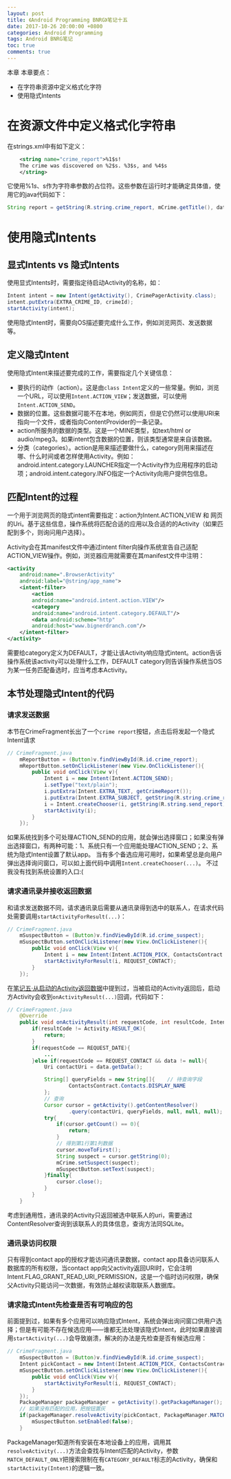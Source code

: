 ```yaml
---
layout: post
title: 《Android Programming BNRG》笔记十五
date: 2017-10-26 20:00:00 +0800
categories: Android Programming
tags: Android BNRG笔记
toc: true
comments: true
---
```

本章
本章要点：
- 在字符串资源中定义格式化字符
- 使用隐式Intents
<!-- more -->

# 在资源文件中定义格式化字符串
在strings.xml中有如下定义：
``` xml
    <string name="crime_report">%1$s!
    The crime was discovered on %2$s. %3$s, and %4$s
    </string>
```
它使用%1$s、%2$s作为字符串参数的占位符。这些参数在运行时才能确定具体值，使用它的java代码如下：
``` java
String report = getString(R.string.crime_report, mCrime.getTitle(), dateString, solvedString, suspect);
```

# 使用隐式Intents
## 显式Intents vs 隐式Intents
使用显式Intents时，需要指定待启动Activity的名称，如：
``` java
Intent intent = new Intent(getActivity(), CrimePagerActivity.class);
intent.putExtra(EXTRA_CRIME_ID, crimeId);
startActivity(intent);
```
使用隐式Intent时，需要向OS描述要完成什么工作，例如浏览网页、发送数据等。

## 定义隐式Intent
使用隐式Intent来描述要完成的工作，需要指定几个关键信息：
- 要执行的动作（action）。这是由`class Intent`定义的一些常量。例如，浏览一个URL，可以使用`Intent.ACTION_VIEW`；发送数据，可以使用`Intent.ACTION_SEND`。
- 数据的位置。这些数据可能不在本地，例如网页，但是它仍然可以使用URI来指向一个文件，或者指向ContentProvider的一条记录。
- action所服务的数据的类型。这是一个MINE类型，如text/html or audio/mpeg3。如果intent包含数据的位置，则该类型通常是来自该数据。
- 分类（categories）。action是用来描述要做什么，category则用来描述在哪、什么时间或者怎样使用Activity。例如：android.intent.category.LAUNCHER指定一个Activity作为应用程序的启动项；android.intent.category.INFO指定一个Activity向用户提供包信息。

## 匹配Intent的过程
一个用于浏览网页的隐式intent需要指定：action为Intent.ACTION_VIEW 和 网页的Uri。基于这些信息，操作系统将匹配合适的应用以及合适的的Activity（如果匹配到多个，则询问用户选择）。

Activity会在其manifest文件中通过intent filter向操作系统宣告自己适配ACTION_VIEW操作。例如，浏览器应用就需要在其manifest文件中注明：
``` xml
<activity
    android:name=".BrowserActivity"
    android:label="@string/app_name">
    <intent-filter>
        <action
        android:name="android.intent.action.VIEW"/>
        <category
        android:name="android.intent.category.DEFAULT"/>
        <data android:scheme="http"
        android:host="www.bignerdranch.com"/>
    </intent-filter>
</activity>
```
需要给category定义为DEFAULT，才能让该Activity响应隐式intent。action告诉操作系统该activity可以处理什么工作，DEFAULT category则告诉操作系统当OS为某一任务匹配备选时，应当考虑本Activity。

## 本节处理隐式Intent的代码
### 请求发送数据
本节在CrimeFragment长出了一个`crime report`按钮，点击后将发起一个隐式Intent请求
``` java
// CrimeFragment.java
    mReportButton = (Button)v.findViewById(R.id.crime_report);
    mReportButton.setOnClickListener(new View.OnClickListener(){
        public void onClick(View v){
            Intent i = new Intent(Intent.ACTION_SEND);
            i.setType("text/plain");
            i.putExtra(Intent.EXTRA_TEXT, getCrimeReport());
            i.putExtra(Intent.EXTRA_SUBJECT, getString(R.string.crime_report_suspect));
            i = Intent.createChooser(i, getString(R.string.send_report));
            startActivity(i);
        }
    });
```
如果系统找到多个可处理ACTION_SEND的应用，就会弹出选择窗口；如果没有弹出选择窗口，有两种可能：1、系统只有一个应用能处理ACTION_SEND；2、系统为隐式Intent设置了默认app。
当有多个备选应用可用时，如果希望总是向用户弹出选择询问窗口，可以如上面代码中调用`Intent.createChooser(...)`。
不过我没有找到系统设置的入口:(

### 请求通讯录并接收返回数据
和请求发送数据不同，请求通讯录后需要从通讯录得到选中的联系人，在请求代码处需要调用`startActivityForResult(...)`：
``` java
// CrimeFragment.java
    mSuspectButton = (Button)v.findViewById(R.id.crime_suspect);
    mSuspectButton.setOnClickListener(new View.OnClickListener(){
        public void onClick(View v){
            Intent i = new Intent(Intent.ACTION_PICK, ContactsContract.Contacts.CONTENT_URI);
            startActivityForResult(i, REQUEST_CONTACT);
        }
    });
```
在[笔记五·从启动的Activity返回数据](http://localhost:4000/2016/10/16/2017/1016AndroidProgrammingBNRG05/#从启动的Activity返回数据)中提到过，当被启动的Activity返回后，启动方Activity会收到`onActivityResult(...)`回调，代码如下：
``` java
// CrimeFragment.java
    @Override
    public void onActivityResult(int requestCode, int resultCode, Intent data){
        if(resultCode != Activity.RESULT_OK){
            return;
        }
        if(requestCode == REQUEST_DATE){
            ...
        }else if(requestCode == REQUEST_CONTACT && data != null){
            Uri contactUri = data.getData();

            String[] queryFields = new String[]{    // 待查询字段
                    ContactsContract.Contacts.DISPLAY_NAME
            };
            // 查询
            Cursor cursor = getActivity().getContentResolver()
                    .query(contactUri, queryFields, null, null, null);
            try{
                if(cursor.getCount() == 0){
                    return;
                }
                // 得到第1行第1列数据
                cursor.moveToFirst();
                String suspect = cursor.getString(0);
                mCrime.setSuspect(suspect);
                mSuspectButton.setText(suspect);
            }finally{
                cursor.close();
            }
        }
    }
```
考虑到通用性，通讯录的Activity只返回被选中联系人的uri，需要通过ContentResolver查询到该联系人的具体信息，查询方法同SQLite。

### 通讯录访问权限
只有得到contact app的授权才能访问通讯录数据，contact app具备访问联系人数据库的所有权限，当contact app向父activity返回URI时，它会注明Intent.FLAG_GRANT_READ_URI_PERMISSION，这是一个临时访问权限，确保父Activity只能访问一次数据，有效防止越权读取联系人数据库。

### 请求隐式Intent先检查是否有可响应的包
前面提到过，如果有多个应用可以响应隐式Intent，系统会弹出询问窗口供用户选择；但是有可能不存在候选应用——谁都无法处理该隐式Intent，此时如果直接调用`startActivity(...)`会导致崩溃，解决的办法是先检查是否有候选应用：
``` java
// CrimeFragment.java
    mSuspectButton = (Button)v.findViewById(R.id.crime_suspect);
    Intent pickContact = new Intent(Intent.ACTION_PICK, ContactsContract.Contacts.CONTENT_URI);
    mSuspectButton.setOnClickListener(new View.OnClickListener(){
        public void onClick(View v){
            startActivityForResult(i, REQUEST_CONTACT);
        }
    });
    PackageManager packageManager = getActivity().getPackageManager();
    // 如果没有匹配的应用，把按钮置灰
    if(packageManager.resolveActivity(pickContact, PackageManager.MATCH_DEFAULT_ONLY) == null){
        mSuspectButton.setEnabled(false);
    }
```
PackageManager知道所有安装在本地设备上的应用，调用其`resolveActivity(...)`方法会查找与Intent匹配的Activity，参数`MATCH_DEFAULT_ONLY`把搜索限制在有`CATEGORY_DEFAULT`标志的Activity，确保和`startActivity(Intent)`的逻辑一致。